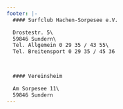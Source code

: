 ```yaml
---
footer: |-
  #### Surfclub Hachen-Sorpesee e.V.

  Drostestr. 5\
  59846 Sundern\
  Tel. Allgemein 0 29 35 / 43 55\
  Tel. Breitensport 0 29 35 / 45 36



  #### Vereinsheim

  Am Sorpesee 11\
  59846 Sundern
---
```

